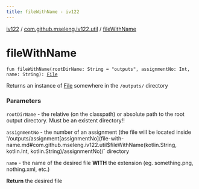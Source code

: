 ```yaml
---
title: fileWithName - iv122
---
```


[iv122](../index.md) / [com.github.mseleng.iv122.util](index.md) / [fileWithName](.)

# fileWithName

`fun fileWithName(rootDirName: String = "outputs", assignmentNo: Int, name: String): `[`File`](http://docs.oracle.com/javase/6/docs/api/java/io/File.html)

Returns an instance of [File](http://docs.oracle.com/javase/6/docs/api/java/io/File.html) somewhere in the `/outputs/` directory

### Parameters

`rootDirName` - the relative (on the classpath) or absolute path to the root output directory. Must be an existent directory!!

`assignmentNo` - the number of an assignment (the file will be located inside '/outputs/assignment[assignmentNo](file-with-name.md#com.github.mseleng.iv122.util$fileWithName(kotlin.String, kotlin.Int, kotlin.String)/assignmentNo)/` directory

`name` - the name of the desired file **WITH** the extension (eg. something.png, nothing.xml, etc.)

**Return**
the desired file

